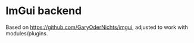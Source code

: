 # ImGui backend
Based on https://github.com/GaryOderNichts/imgui, adjusted to work with modules/plugins.